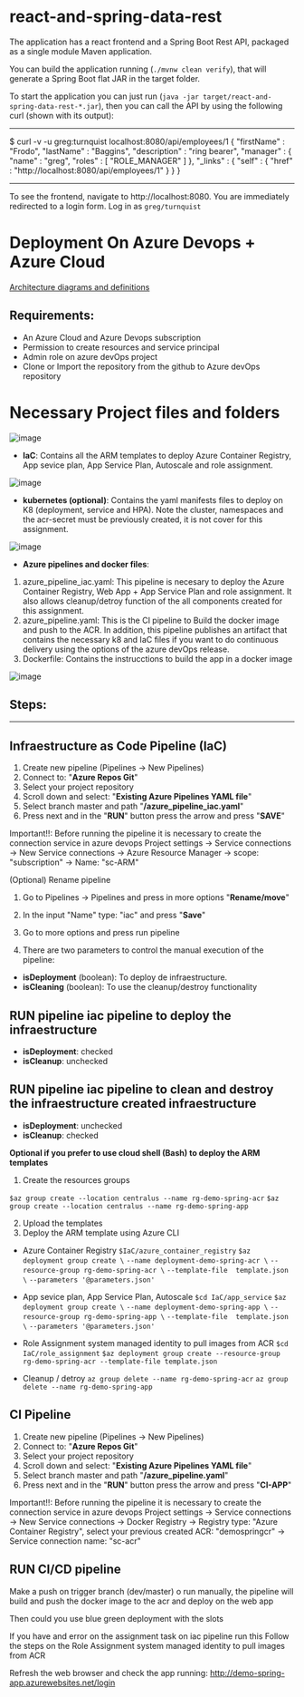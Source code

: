 # react-and-spring-data-rest

The application has a react frontend and a Spring Boot Rest API, packaged as a single module Maven application.

You can build the application running (`./mvnw clean verify`), that will generate a Spring Boot flat JAR in the target folder.

To start the application you can just run (`java -jar target/react-and-spring-data-rest-*.jar`), then you can call the API by using the following curl (shown with its output):

---

\$ curl -v -u greg:turnquist localhost:8080/api/employees/1
{
"firstName" : "Frodo",
"lastName" : "Baggins",
"description" : "ring bearer",
"manager" : {
"name" : "greg",
"roles" : [ "ROLE_MANAGER" ]
},
"\_links" : {
"self" : {
"href" : "http://localhost:8080/api/employees/1"
}
}
}

---

To see the frontend, navigate to http://localhost:8080. You are immediately redirected to a login form. Log in as `greg/turnquist`




# **Deployment On Azure Devops + Azure Cloud**

[Architecture diagrams and definitions](architectural-definition.md)

## Requirements:
- An Azure Cloud and Azure Devops subscription
- Permission to create resources and service principal
- Admin role on azure devOps project
- Clone or Import the repository from the github to Azure devOps repository


# **Necessary Project files and folders**
![image](https://user-images.githubusercontent.com/19845873/161797657-63055952-2c39-41cb-9cbf-3fb527a3bdb7.png)

- **IaC**: Contains all the ARM templates to deploy Azure Container Registry, App sevice plan, App Service Plan, Autoscale  and role assignment.

![image](https://user-images.githubusercontent.com/19845873/161797830-abbeccd6-161a-43b8-b99c-22684bce28de.png)

- **kubernetes (optional)**:  Contains the yaml manifests  files to deploy on K8 (deployment, service and HPA). Note the cluster, namespaces and the acr-secret must be previously created, it is not cover for this assignment.

![image](https://user-images.githubusercontent.com/19845873/161797864-333beb0c-d816-4434-ae69-cc1c36eb81ff.png)

- **Azure pipelines and docker files**:
1.  azure_pipeline_iac.yaml: This pipeline is necesary to deploy the Azure Container Registry, Web App + App Service Plan and role assignment. It also allows cleanup/detroy function of the all components created for this assignment.
2. azure_pipeline.yaml: This is the CI pipeline to Build the docker image and push to the ACR. In addition, this pipeline publishes an artifact that contains the necessary k8 and IaC files if you want to do continuous delivery using the options of the azure devOps release.
3. Dockerfile: Contains the instrucctions to build the app in a docker image

![image](https://user-images.githubusercontent.com/19845873/161797933-c9579493-8620-4bab-a6a5-856b5492dc95.png)

## Steps:
****
## Infraestructure as Code Pipeline (IaC)

1. Create new pipeline (Pipelines -> New Pipelines)
2. Connect to: "**Azure Repos Git**"
3. Select your project repository
4. Scroll down and select: "**Existing Azure Pipelines YAML file**"
5. Select branch master and path "**/azure_pipeline_iac.yaml**"
6. Press next and in the "**RUN**" button press the arrow and press "**SAVE**"

Important!!: 
Before running the pipeline it is necessary to create the connection service in azure devops
Project settings -> Service connections -> New Service connections -> Azure Resource Manager -> scope: "subscription" -> Name: "sc-ARM"



(Optional) Rename pipeline
1. Go to Pipelines -> Pipelines and press in more options "**Rename/move**"
2. In the input "Name" type: "iac" and press "**Save**"


1. Go to more options and press run pipeline
2. There are two parameters to control the manual execution of the pipeline:
-    **isDeployment** (boolean): To deploy de infraestructure.
-    **isCleaning** (boolean): To use the cleanup/destroy functionality 

## RUN pipeline iac pipeline to deploy the infraestructure
-    **isDeployment**: checked
-    **isCleanup**: unchecked

## RUN pipeline iac pipeline to clean and destroy the infraestructure created infraestructure 
-    **isDeployment**: unchecked
-    **isCleanup**: checked

**Optional if you prefer to use cloud shell (Bash) to deploy the ARM templates**
1. Create the resources groups

`$az group create --location centralus --name rg-demo-spring-acr`
`$az group create --location centralus --name rg-demo-spring-app`

2. Upload the templates
3. Deploy the ARM template using Azure CLI

- Azure Container Registry
`$IaC/azure_container_registry`
`$az deployment group create \`
  `--name deployment-demo-spring-acr \`
  `--resource-group rg-demo-spring-acr \`
  `--template-file  template.json \`
  `--parameters '@parameters.json'`

- App sevice plan, App Service Plan, Autoscale
`$cd IaC/app_service`
`$az deployment group create \`
`--name deployment-demo-spring-app \`
`--resource-group rg-demo-spring-app \`
`--template-file  template.json \`
`--parameters '@parameters.json'`

- Role Assignment system managed identity to pull images from ACR
`$cd IaC/role_assignment`
`$az deployment group create --resource-group rg-demo-spring-acr --template-file template.json`

- Cleanup / detroy
`az group delete --name rg-demo-spring-acr`
`az group delete --name rg-demo-spring-app`

## CI Pipeline

1. Create new pipeline (Pipelines -> New Pipelines)
2. Connect to: "**Azure Repos Git**"
3. Select your project repository
4. Scroll down and select: "**Existing Azure Pipelines YAML file**"
5. Select branch master and path "**/azure_pipeline.yaml**"
6. Press next and in the "**RUN**" button press the arrow and press "**CI-APP**"

Important!!: 
Before running the pipeline it is necessary to create the connection service in azure devops
Project settings -> Service connections -> New Service connections -> Docker Registry -> Registry type: "Azure Container Registry", select your previous created ACR: "demospringcr" -> Service connection name: "sc-acr"

## RUN CI/CD pipeline
Make a push on trigger branch (dev/master) o run manually, the pipeline will build and push the docker image to the acr and deploy on the web app

Then could you use blue green deployment with the slots

If you have and error on the assignment task on iac pipeline run this 
Follow the steps on the Role Assignment system managed identity to pull images from ACR

Refresh the web browser and check the app running: http://demo-spring-app.azurewebsites.net/login
